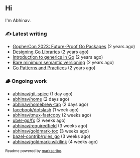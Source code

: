 ## Hi

I'm Abhinav.

### ✍️ Latest writing


- [GopherCon 2023: Future-Proof Go Packages](https://abhinavg.net/2023/09/27/future-proof-packages/) (2 years ago)
- [Designing Go Libraries](https://abhinavg.net/2022/12/06/designing-go-libraries/) (2 years ago)
- [Introduction to generics in Go](https://abhinavg.net/2022/11/23/generics-intro/) (2 years ago)
- [Bare minimum semantic versioning](https://abhinavg.net/2022/11/07/semver/) (2 years ago)
- [Go Patterns and Practices](https://abhinavg.net/2022/09/19/go-patterns-and-practices-talk/) (2 years ago)

### 🪵 Ongoing work


- [abhinav/git-spice](https://github.com/abhinav/git-spice) (1 day ago)
- [abhinav/home](https://github.com/abhinav/home) (2 days ago)
- [abhinav/homebrew-tap](https://github.com/abhinav/homebrew-tap) (2 days ago)
- [facebook/dotslash](https://github.com/facebook/dotslash) (1 week ago)
- [abhinav/tmux-fastcopy](https://github.com/abhinav/tmux-fastcopy) (2 weeks ago)
- [uber-go/fx](https://github.com/uber-go/fx) (2 weeks ago)
- [abhinav/requiredfield](https://github.com/abhinav/requiredfield) (3 weeks ago)
- [abhinav/goldmark-toc](https://github.com/abhinav/goldmark-toc) (3 weeks ago)
- [bazel-contrib/rules_go](https://github.com/bazel-contrib/rules_go) (3 weeks ago)
- [abhinav/goldmark-wikilink](https://github.com/abhinav/goldmark-wikilink) (4 weeks ago)

<sub>Readme powered by [markscribe](https://github.com/muesli/markscribe).</sub>
